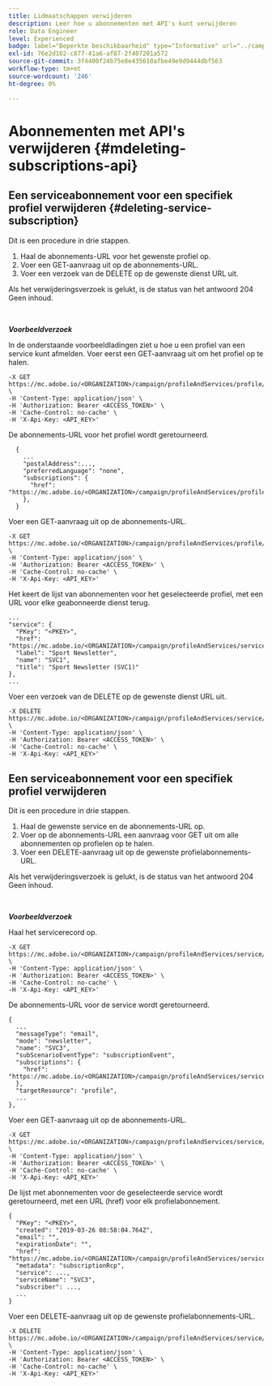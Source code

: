 ```yaml
---
title: Lidmaatschappen verwijderen
description: Leer hoe u abonnementen met API's kunt verwijderen
role: Data Engineer
level: Experienced
badge: label="Beperkte beschikbaarheid" type="Informative" url="../campaign-standard-migration-home.md" tooltip="Beperkt tot gemigreerde gebruikers in Campaign Standard"
exl-id: 76e2d102-c877-41a6-af87-2f407201a572
source-git-commit: 3f4400f24b75e8e435610afbe49e9d9444dbf563
workflow-type: tm+mt
source-wordcount: '246'
ht-degree: 0%

---
```


# Abonnementen met API&#39;s verwijderen {#mdeleting-subscriptions-api}

<!--NOTE TO WRITER: There are two duplicate headings that seem to have the same content. Delete one? Rename if different?-->

## Een serviceabonnement voor een specifiek profiel verwijderen {#deleting-service-subscription}

Dit is een procedure in drie stappen.

1. Haal de abonnements-URL voor het gewenste profiel op.
1. Voer een GET-aanvraag uit op de abonnements-URL.
1. Voer een verzoek van de DELETE op de gewenste dienst URL uit.

Als het verwijderingsverzoek is gelukt, is de status van het antwoord 204 Geen inhoud.

<br/>

***Voorbeeldverzoek***

In de onderstaande voorbeeldladingen ziet u hoe u een profiel van een service kunt afmelden. Voer eerst een GET-aanvraag uit om het profiel op te halen.

```
-X GET https://mc.adobe.io/<ORGANIZATION>/campaign/profileAndServices/profile/<PKEY> \
-H 'Content-Type: application/json' \
-H 'Authorization: Bearer <ACCESS_TOKEN>' \
-H 'Cache-Control: no-cache' \
-H 'X-Api-Key: <API_KEY>'
```

De abonnements-URL voor het profiel wordt geretourneerd.

```
  {
    ...
    "postalAddress":...,
    "preferredLanguage": "none",
    "subscriptions": {
      "href": "https://mc.adobe.io/<ORGANIZATION>/campaign/profileAndServices/profile/<PKEY>/subscriptions/"
    },
  }
```

Voer een GET-aanvraag uit op de abonnements-URL.

```
-X GET https://mc.adobe.io/<ORGANIZATION>/campaign/profileAndServices/profile/<PKEY>/subscriptions \
-H 'Content-Type: application/json' \
-H 'Authorization: Bearer <ACCESS_TOKEN>' \
-H 'Cache-Control: no-cache' \
-H 'X-Api-Key: <API_KEY>'
```

Het keert de lijst van abonnementen voor het geselecteerde profiel, met een URL voor elke geabonneerde dienst terug.

```
...
"service": {
  "PKey": "<PKEY>",
  "href": "https://mc.adobe.io/<ORGANIZATION>/campaign/profileAndServices/service/<PKEY>",
  "label": "Sport Newsletter",
  "name": "SVC1",
  "title": "Sport Newsletter (SVC1)"
},
...
```

Voer een verzoek van de DELETE op de gewenste dienst URL uit.

```
-X DELETE https://mc.adobe.io/<ORGANIZATION>/campaign/profileAndServices/service/<PKEY> \
-H 'Content-Type: application/json' \
-H 'Authorization: Bearer <ACCESS_TOKEN>' \
-H 'Cache-Control: no-cache' \
-H 'X-Api-Key: <API_KEY>'
```

<!-- + réponse -->

## Een serviceabonnement voor een specifiek profiel verwijderen

Dit is een procedure in drie stappen.

1. Haal de gewenste service en de abonnements-URL op.
1. Voer op de abonnements-URL een aanvraag voor GET uit om alle abonnementen op profielen op te halen.
1. Voer een DELETE-aanvraag uit op de gewenste profielabonnements-URL.

Als het verwijderingsverzoek is gelukt, is de status van het antwoord 204 Geen inhoud.

<br/>

***Voorbeeldverzoek***

Haal het servicerecord op.

```
-X GET https://mc.adobe.io/<ORGANIZATION>/campaign/profileAndServices/service/<PKEY> \
-H 'Content-Type: application/json' \
-H 'Authorization: Bearer <ACCESS_TOKEN>' \
-H 'Cache-Control: no-cache' \
-H 'X-Api-Key: <API_KEY>'
```

De abonnements-URL voor de service wordt geretourneerd.

```
{
  ...
  "messageType": "email",
  "mode": "newsletter",
  "name": "SVC3",
  "subScenarioEventType": "subscriptionEvent",
  "subscriptions": {
    "href": "https://mc.adobe.io/<ORGANIZATION>/campaign/profileAndServices/service/<PKEY>/subscriptions/"
  },
  "targetResource": "profile",
  ...
},
```

Voer een GET-aanvraag uit op de abonnements-URL.

```
-X GET https://mc.adobe.io/<ORGANIZATION>/campaign/profileAndServices/service/<PKEY>/subscriptions \
-H 'Content-Type: application/json' \
-H 'Authorization: Bearer <ACCESS_TOKEN>' \
-H 'Cache-Control: no-cache' \
-H 'X-Api-Key: <API_KEY>'
```

De lijst met abonnementen voor de geselecteerde service wordt geretourneerd, met een URL (href) voor elk profielabonnement.

```
{
  "PKey": "<PKEY>",
  "created": "2019-03-26 08:58:04.764Z",
  "email": "",
  "expirationDate": "",
  "href": "https://mc.adobe.io/<ORGANIZATION>/campaign/profileAndServices/service/<PKEY>/subscriptions/<PKEY>",
  "metadata": "subscriptionRcp",
  "service": ...,
  "serviceName": "SVC3",
  "subscriber": ...,
  ...
}
```

Voer een DELETE-aanvraag uit op de gewenste profielabonnements-URL.

```
-X DELETE https://mc.adobe.io/<ORGANIZATION>/campaign/profileAndServices/service/<PKEY>/subscriptions/<PKEY> \
-H 'Content-Type: application/json' \
-H 'Authorization: Bearer <ACCESS_TOKEN>' \
-H 'Cache-Control: no-cache' \
-H 'X-Api-Key: <API_KEY>'
```

<!-- + réponse -->
